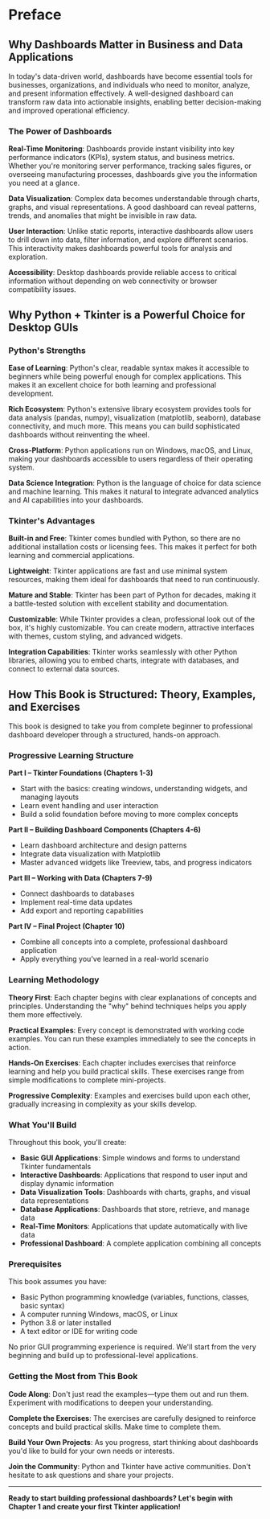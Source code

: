 # Preface

## Why Dashboards Matter in Business and Data Applications

In today's data-driven world, dashboards have become essential tools for businesses, organizations, and individuals who need to monitor, analyze, and present information effectively. A well-designed dashboard can transform raw data into actionable insights, enabling better decision-making and improved operational efficiency.

### The Power of Dashboards

**Real-Time Monitoring**: Dashboards provide instant visibility into key performance indicators (KPIs), system status, and business metrics. Whether you're monitoring server performance, tracking sales figures, or overseeing manufacturing processes, dashboards give you the information you need at a glance.

**Data Visualization**: Complex data becomes understandable through charts, graphs, and visual representations. A good dashboard can reveal patterns, trends, and anomalies that might be invisible in raw data.

**User Interaction**: Unlike static reports, interactive dashboards allow users to drill down into data, filter information, and explore different scenarios. This interactivity makes dashboards powerful tools for analysis and exploration.

**Accessibility**: Desktop dashboards provide reliable access to critical information without depending on web connectivity or browser compatibility issues.

## Why Python + Tkinter is a Powerful Choice for Desktop GUIs

### Python's Strengths

**Ease of Learning**: Python's clear, readable syntax makes it accessible to beginners while being powerful enough for complex applications. This makes it an excellent choice for both learning and professional development.

**Rich Ecosystem**: Python's extensive library ecosystem provides tools for data analysis (pandas, numpy), visualization (matplotlib, seaborn), database connectivity, and much more. This means you can build sophisticated dashboards without reinventing the wheel.

**Cross-Platform**: Python applications run on Windows, macOS, and Linux, making your dashboards accessible to users regardless of their operating system.

**Data Science Integration**: Python is the language of choice for data science and machine learning. This makes it natural to integrate advanced analytics and AI capabilities into your dashboards.

### Tkinter's Advantages

**Built-in and Free**: Tkinter comes bundled with Python, so there are no additional installation costs or licensing fees. This makes it perfect for both learning and commercial applications.

**Lightweight**: Tkinter applications are fast and use minimal system resources, making them ideal for dashboards that need to run continuously.

**Mature and Stable**: Tkinter has been part of Python for decades, making it a battle-tested solution with excellent stability and documentation.

**Customizable**: While Tkinter provides a clean, professional look out of the box, it's highly customizable. You can create modern, attractive interfaces with themes, custom styling, and advanced widgets.

**Integration Capabilities**: Tkinter works seamlessly with other Python libraries, allowing you to embed charts, integrate with databases, and connect to external data sources.

## How This Book is Structured: Theory, Examples, and Exercises

This book is designed to take you from complete beginner to professional dashboard developer through a structured, hands-on approach.

### Progressive Learning Structure

**Part I – Tkinter Foundations (Chapters 1-3)**
- Start with the basics: creating windows, understanding widgets, and managing layouts
- Learn event handling and user interaction
- Build a solid foundation before moving to more complex concepts

**Part II – Building Dashboard Components (Chapters 4-6)**
- Learn dashboard architecture and design patterns
- Integrate data visualization with Matplotlib
- Master advanced widgets like Treeview, tabs, and progress indicators

**Part III – Working with Data (Chapters 7-9)**
- Connect dashboards to databases
- Implement real-time data updates
- Add export and reporting capabilities

**Part IV – Final Project (Chapter 10)**
- Combine all concepts into a complete, professional dashboard application
- Apply everything you've learned in a real-world scenario

### Learning Methodology

**Theory First**: Each chapter begins with clear explanations of concepts and principles. Understanding the "why" behind techniques helps you apply them more effectively.

**Practical Examples**: Every concept is demonstrated with working code examples. You can run these examples immediately to see the concepts in action.

**Hands-On Exercises**: Each chapter includes exercises that reinforce learning and help you build practical skills. These exercises range from simple modifications to complete mini-projects.

**Progressive Complexity**: Examples and exercises build upon each other, gradually increasing in complexity as your skills develop.

### What You'll Build

Throughout this book, you'll create:

- **Basic GUI Applications**: Simple windows and forms to understand Tkinter fundamentals
- **Interactive Dashboards**: Applications that respond to user input and display dynamic information
- **Data Visualization Tools**: Dashboards with charts, graphs, and visual data representations
- **Database Applications**: Dashboards that store, retrieve, and manage data
- **Real-Time Monitors**: Applications that update automatically with live data
- **Professional Dashboard**: A complete application combining all concepts

### Prerequisites

This book assumes you have:
- Basic Python programming knowledge (variables, functions, classes, basic syntax)
- A computer running Windows, macOS, or Linux
- Python 3.8 or later installed
- A text editor or IDE for writing code

No prior GUI programming experience is required. We'll start from the very beginning and build up to professional-level applications.

### Getting the Most from This Book

**Code Along**: Don't just read the examples—type them out and run them. Experiment with modifications to deepen your understanding.

**Complete the Exercises**: The exercises are carefully designed to reinforce concepts and build practical skills. Make time to complete them.

**Build Your Own Projects**: As you progress, start thinking about dashboards you'd like to build for your own needs or interests.

**Join the Community**: Python and Tkinter have active communities. Don't hesitate to ask questions and share your projects.

---

**Ready to start building professional dashboards? Let's begin with Chapter 1 and create your first Tkinter application!**
